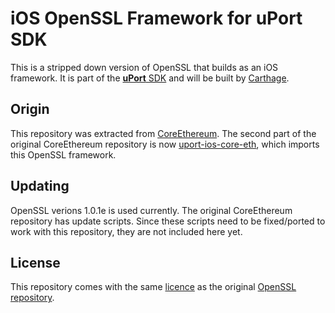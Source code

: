 # iOS OpenSSL Framework for uPort SDK

This is a stripped down version of OpenSSL that builds as an iOS framework. It is part of the [**uPort** SDK](https://github.com/uport-project/uport-ios-sdk) and will be built by [Carthage](https://github.com/Carthage/Carthage).

## Origin

This repository was extracted from [CoreEthereum](https://github.com/wjmelements/CoreEthereum). The second part of the original CoreEthereum repository is now [uport-ios-core-eth](https://github.com/uport-project/uport-ios-core-eth), which imports this OpenSSL framework.

## Updating

OpenSSL verions 1.0.1e is used currently. The original CoreEthereum repository has update scripts. Since these scripts need to be fixed/ported to work with this repository, they are not included here yet.

## License

This repository comes with the same [licence](LICENSE.txt) as the original [OpenSSL repository](https://github.com/openssl/openssl).
